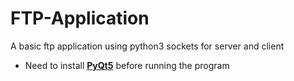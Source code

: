 # FTP-Application
A basic ftp application using python3 sockets for server and client

* Need to install [**PyQt5**](https://www.metachris.com/2016/03/how-to-install-qt56-pyqt5-virtualenv-python3/) before running the program


